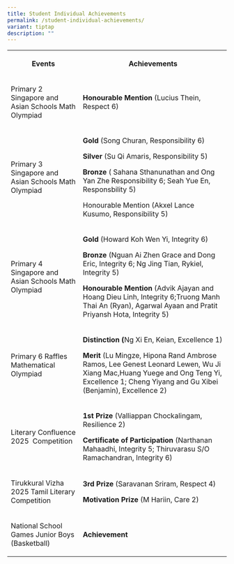```yaml
---
title: Student Individual Achievements
permalink: /student-individual-achievements/
variant: tiptap
description: ""
---
```

<p></p>
<table style="minWidth: 50px">
<colgroup>
<col>
<col>
</colgroup>
<tbody>
<tr>
<th rowspan="1" colspan="1">
<p><strong>Events</strong>
</p>
</th>
<th rowspan="1" colspan="1">
<p>Achievements</p>
</th>
</tr>
<tr>
<td rowspan="1" colspan="1">
<p>Primary 2 Singapore and Asian Schools Math Olympiad</p>
</td>
<td rowspan="1" colspan="1">
<p><strong>Honourable Mention</strong> (Lucius Thein, Respect 6)</p>
</td>
</tr>
<tr>
<td rowspan="1" colspan="1">
<p>Primary 3 Singapore and Asian Schools Math Olympiad</p>
</td>
<td rowspan="1" colspan="1">
<p><strong>Gold</strong> (Song Churan, Responsibility 6)</p>
<p><strong>Silver</strong> (Su Qi Amaris, Responsibility 5)</p>
<p><strong>Bronze</strong> ( Sahana Sthanunathan and Ong Yan Zhe Responsibility
6; Seah Yue En, Responsbility 5)</p>
<p>Honourable Mention (Akxel Lance Kusumo, Responsibility 5)</p>
</td>
</tr>
<tr>
<td rowspan="1" colspan="1">
<p>Primary 4 Singapore and Asian Schools Math Olympiad</p>
</td>
<td rowspan="1" colspan="1">
<p><strong>Gold</strong> (Howard Koh Wen Yi, Integrity 6)</p>
<p><strong>Bronze</strong> (Nguan Ai Zhen Grace and Dong Eric, Integrity 6;
Ng Jing Tian, Rykiel, Integrity 5)</p>
<p><strong>Honourable Mention</strong> (Advik Ajayan and Hoang Dieu Linh,
Integrity 6;Truong Manh Thai An (Ryan), Agarwal Ayaan and Pratit Priyansh
Hota, Integrity 5)</p>
</td>
</tr>
<tr>
<td rowspan="1" colspan="1">
<p>Primary 6 Raffles Mathematical Olympiad</p>
</td>
<td rowspan="1" colspan="1">
<p><strong>Distinction (</strong>Ng Xi En, Keian, Excellence 1)</p>
<p><strong>Merit</strong> (Lu Mingze, Hipona Rand Ambrose Ramos, Lee Genest
Leonard Lewen, Wu Ji Xiang Mac,Huang Yuege and Ong Teng Yi, Excellence
1; Cheng Yiyang and Gu Xibei (Benjamin), Excellence 2)</p>
</td>
</tr>
<tr>
<td rowspan="1" colspan="1">
<p>Literary Confluence 2025&nbsp; Competition</p>
</td>
<td rowspan="1" colspan="1">
<p><strong>1st Prize</strong> (Valliappan Chockalingam, Resilience 2)</p>
<p><strong>Certificate of Participation</strong> (Narthanan Mahaadhi, Integrity
5; Thiruvarasu S/O Ramachandran, Integrity 6)</p>
</td>
</tr>
<tr>
<td rowspan="1" colspan="1">
<p>Tirukkural Vizha 2025&nbsp;Tamil Literary Competition</p>
</td>
<td rowspan="1" colspan="1">
<p><strong>3rd Prize</strong> (Saravanan Sriram, Respect 4)</p>
<p><strong>Motivation Prize</strong> (M Hariin, Care 2)</p>
</td>
</tr>
<tr>
<td rowspan="1" colspan="1">
<p>National School Games Junior Boys (Basketball)</p>
</td>
<td rowspan="1" colspan="1">
<p><strong>Achievement</strong>
</p>
</td>
</tr>
</tbody>
</table>
<p></p>